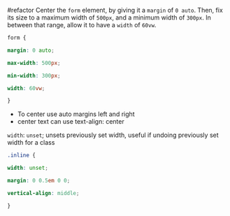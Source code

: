 #refactor 
Center the `form` element, by giving it a `margin` of `0 auto`. Then, fix its size to a maximum width of `500px`, and a minimum width of `300px`. In between that range, allow it to have a `width` of `60vw`.

```css
form {

margin: 0 auto;

max-width: 500px;

min-width: 300px;

width: 60vw;

}
```
- To center use auto margins left and right
- center text can use text-align: center

`width`: `unset`; 
unsets previously set width, useful if undoing previously set width for a class

```css
.inline {

width: unset;

margin: 0 0.5em 0 0;

vertical-align: middle;

}
```